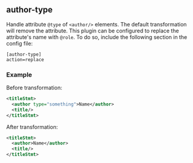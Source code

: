 ## author-type
Handle attribute ```@type``` of ```<author/>``` elements. The default transformation will remove the attribute.
This plugin can be configured to replace the attribute's name with `@role`. To do so, include the following section in the config file:

```
[author-type]
action=replace
```

### Example
Before transformation:
```xml
<titleStmt>
  <author type="something">Name</author>
  <title/>
</titleStmt>
```

After transformation:
```xml
<titleStmt>
  <author>Name</author>
  <title/>
</titleStmt>
```
